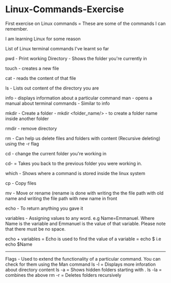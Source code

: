 # Linux-Commands-Exercise
First exercise on Linux commands = These are some of the commands I can remember. 

I am learning Linux for some reason

List of Linux terminal commands I've learnt so far

pwd - Print working Directory - Shows the folder you're currently in

touch - creates a new file

cat - reads the content of that file

ls - Lists out content of the directory you are

info - displays information about a particular command
man - opens  a manual about terminal commands - Similar to info

mkdir - Create a folder - mkdir <folder_name/> - to create a folder name inside another folder

rmdir - remove directory

rm - Can help us delete files and folders with content (Recursive deleting) using the -r flag

cd - change the current folder you're working in

cd- = Takes you back to the previous folder you were working in.

which - Shows where a command is stored inside the linux system

cp - Copy files

mv - Move or rename (rename is done with writing the the file path with old name and writing the file path with new name in front

echo - To return anything you gave it

variables - Assigning values to any word. e.g Name=Emmanuel. Where Name is the variable and Emmanuel is the value of that variable. Please note that there must be no space.

echo + variables = Echo is used to find the value of a variable = echo $<variable> i.e echo $Name

-----------------------------------------------------------------

Flags - Used to extend the functionality of a particular command. You can check for them using the Man command
    ls -l = Displays more inforation about directory content
    ls -a = Shows hidden folders starting with .
    ls -la = combines the above
    rm -r = Deletes folders recursively
